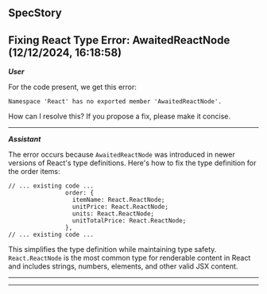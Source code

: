 ## SpecStory

## Fixing React Type Error: AwaitedReactNode (12/12/2024, 16:18:58)

_**User**_

For the code present, we get this error:
```
Namespace 'React' has no exported member 'AwaitedReactNode'.
```
How can I resolve this? If you propose a fix, please make it concise.

---

_**Assistant**_

The error occurs because `AwaitedReactNode` was introduced in newer versions of React's type definitions. Here's how to fix the type definition for the order items:

```typescript:src/app/components/apps/invoice/Invoice-detail/index.tsx
// ... existing code ...
                order: {
                  itemName: React.ReactNode;
                  unitPrice: React.ReactNode;
                  units: React.ReactNode;
                  unitTotalPrice: React.ReactNode;
                },
// ... existing code ...
```

This simplifies the type definition while maintaining type safety. `React.ReactNode` is the most common type for renderable content in React and includes strings, numbers, elements, and other valid JSX content.

---



---

